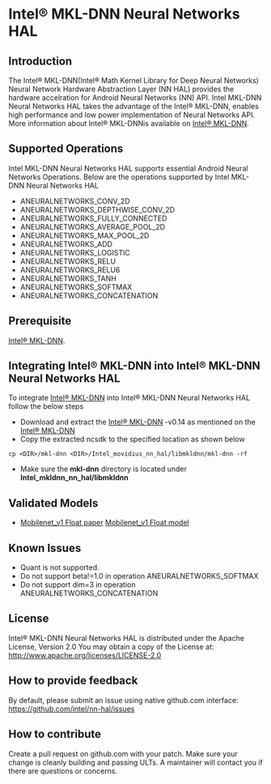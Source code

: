 # Intel® MKL-DNN Neural Networks HAL

## Introduction
The Intel® MKL-DNN(Intel® Math Kernel Library for Deep Neural Networks) Neural Network Hardware Abstraction Layer (NN HAL) provides the hardware accelration for Android Neural Networks (NN) API. Intel MKL-DNN Neural Networks HAL takes the advantage of the Intel® MKL-DNN, enables high performance and low power implementation of Neural Networks API. More information about Intel® MKL-DNNis available on [Intel® MKL-DNN](https://github.com/intel/mkl-dnn).

## Supported Operations
Intel MKL-DNN Neural Networks HAL supports essential Android Neural Networks Operations.
Below are the operations supported by Intel MKL-DNN Neural Networks HAL

* ANEURALNETWORKS_CONV_2D
* ANEURALNETWORKS_DEPTHWISE_CONV_2D
* ANEURALNETWORKS_FULLY_CONNECTED
* ANEURALNETWORKS_AVERAGE_POOL_2D
* ANEURALNETWORKS_MAX_POOL_2D
* ANEURALNETWORKS_ADD
* ANEURALNETWORKS_LOGISTIC
* ANEURALNETWORKS_RELU
* ANEURALNETWORKS_RELU6
* ANEURALNETWORKS_TANH
* ANEURALNETWORKS_SOFTMAX
* ANEURALNETWORKS_CONCATENATION

## Prerequisite
[Intel® MKL-DNN](https://github.com/intel/mkl-dnn).

## Integrating Intel® MKL-DNN into Intel® MKL-DNN Neural Networks HAL

To integrate [Intel® MKL-DNN](https://github.com/intel/mkl-dnn) into Intel® MKL-DNN Neural Networks HAL follow the below steps


* Download and extract the [Intel® MKL-DNN](https://github.com/intel/mkl-dnn) -v0.14 as mentioned on the [Intel® MKL-DNN](https://github.com/intel/mkl-dnn)
* Copy the extracted ncsdk to the specified location as shown below
```
cp <DIR>/mkl-dnn <DIR>/Intel_movidius_nn_hal/libmkldnn/mkl-dnn -rf
```
* Make sure the **mkl-dnn** directory is located under **Intel_mkldnn_nn_hal/libmkldnn**


## Validated Models
*  [Mobilenet_v1 Float paper](https://arxiv.org/pdf/1704.04861.pdf) [Mobilenet_v1 Float model](http://download.tensorflow.org/models/mobilenet_v1_2018_02_22/mobilenet_v1_1.0_224.tgz)

## Known Issues
* Quant is not supported.
* Do not support beta!=1.0 in operation ANEURALNETWORKS_SOFTMAX
* Do not support dim=3 in operation ANEURALNETWORKS_CONCATENATION

## License
Intel® MKL-DNN Neural Networks HAL is distributed under the Apache License, Version 2.0
You may obtain a copy of the License at:
http://www.apache.org/licenses/LICENSE-2.0

## How to provide feedback
By default, please submit an issue using native github.com interface:
https://github.com/intel/nn-hal/issues

## How to contribute

Create a pull request on github.com with your patch. Make sure your change is cleanly building and passing ULTs.
A maintainer will contact you if there are questions or concerns.
